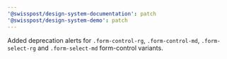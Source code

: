 ```yaml
---
'@swisspost/design-system-documentation': patch
'@swisspost/design-system-demo': patch
---
```


Added deprecation alerts for `.form-control-rg`, `.form-control-md`, `.form-select-rg` and `.form-select-md` form-control variants.
